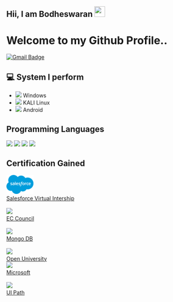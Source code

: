 ## Hii, I am Bodheswaran <img src="https://media.giphy.com/media/hvRJCLFzcasrR4ia7z/giphy.gif" width="28px" height="28px">
<h1>Welcome to my Github Profile..</h1> 

[![Gmail Badge](https://img.shields.io/badge/-bodheswaranchandra@gmail.com-c14438?style=flat-square&logo=Gmail&logoColor=white&link=mailto:bodheswaranchandra@gmail.com)](mailto:bodheswaranchandra@gmail.com)

## :computer: System I perform
* <img src ='https://user-images.githubusercontent.com/25181517/186884150-05e9ff6d-340e-4802-9533-2c3f02363ee3.png' height='50'/> Windows
* <img src ='https://github.com/marwin1991/profile-technology-icons/assets/76662862/2481dc48-be6b-4ebb-9e8c-3b957efe69fa' height='50'/> KALI Linux 
* <img src = 'https://user-images.githubusercontent.com/25181517/117269608-b7dcfb80-ae58-11eb-8e66-6cc8753553f0.png' height='50'/> Android

## Programming Languages
<img src = 'https://github.com/MarikIshtar007/MarikIshtar007/blob/master/images/c-original.svg' width='50'/> <img src = 'https://github.com/MarikIshtar007/MarikIshtar007/blob/master/images/python2.png' height='50'/>  <img src = 'https://github.com/MarikIshtar007/MarikIshtar007/blob/master/images/html.svg' width='50'/>  <img src = 'https://github.com/MarikIshtar007/MarikIshtar007/blob/master/images/css.svg' width='50'/>
## Certification Gained
<img src ='https://github.com/algolia/demo-salesforce/blob/master/imgs/salesforce-logo.png' height='50'/>  <br/>  [Salesforce Virtual Intership](https://github.com/Bodheswaran/Certificate/wiki/Salesforce) <br/>
<br/><img src ='https://mma.prnewswire.com/media/2373437/EC_Council_Logo.jpg?p=facebook' height='70'/> <br/> [EC Council](https://github.com/Bodheswaran/Certificate/wiki/EC-COUNCIL-Digital-Forensic-Essential-certificate)<br/>
<br/> <img src='https://www.pngall.com/wp-content/uploads/13/Mongodb-PNG-Image-HD.png' height='70' /><br/> [Mongo DB](https://github.com/Bodheswaran/Certificate/wiki/MongoDB-Introduction)<br/>
<br/><img src='https://upload.wikimedia.org/wikipedia/en/thumb/b/bc/The_Open_University_logo.svg/2560px-The_Open_University_logo.svg.png' height='40'/> <br/>[Open University](https://github.com/Bodheswaran/Certificate/wiki/Open-University_Network-Security)
<br/><img src='https://nforceit.com.au/wp-content/uploads/2023/09/nforceit-partner-microsoft-logo.png' height='70'/><br/> [Microsoft](https://github.com/Bodheswaran/Certificate/wiki/Microsoft) <br/>
<br/><img src='https://upload.wikimedia.org/wikipedia/commons/9/96/UiPath_Logo.png' height='50'/><br/>[UI Path](https://github.com/Bodheswaran/Certificate/wiki/UI-Path)

